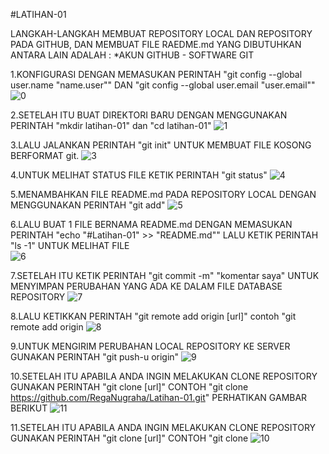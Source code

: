 #LATIHAN-01

LANGKAH-LANGKAH MEMBUAT REPOSITORY LOCAL DAN REPOSITORY PADA GITHUB, DAN MEMBUAT FILE RAEDME.md
YANG DIBUTUHKAN ANTARA LAIN ADALAH : *AKUN GITHUB - SOFTWARE GIT

  1.KONFIGURASI DENGAN MEMASUKAN PERINTAH "git config --global user.name "name.user"" DAN "git config --global user.email "user.email""
  ![0](https://user-images.githubusercontent.com/57042947/67636396-be54f380-f902-11e9-91ab-d27a1598d465.png)

  2.SETELAH ITU BUAT DIREKTORI BARU DENGAN MENGGUNAKAN PERINTAH "mkdir latihan-01" dan "cd latihan-01"
  ![1](https://user-images.githubusercontent.com/57042947/67636399-be54f380-f902-11e9-85f1-ad95b29b019d.png)

  3.LALU JALANKAN PERINTAH "git init" UNTUK MEMBUAT FILE KOSONG BERFORMAT git.
  ![3](https://user-images.githubusercontent.com/57042947/67636401-beed8a00-f902-11e9-84fb-14d861fe7565.png)

  4.UNTUK MELIHAT STATUS FILE KETIK PERINTAH "git status"
  ![4](https://user-images.githubusercontent.com/57042947/67636402-beed8a00-f902-11e9-8f21-3873657876d3.png)
  
  5.MENAMBAHKAN FILE README.md PADA REPOSITORY LOCAL DENGAN MENGGUNAKAN PERINTAH "git add" 
  ![5](https://user-images.githubusercontent.com/57042947/67636403-bf862080-f902-11e9-839f-f7b197608c03.png)
  
  6.LALU BUAT 1 FILE BERNAMA README.md DENGAN MEMASUKAN PERINTAH "echo "#Latihan-01" >> "README.md"" LALU KETIK PERINTAH "ls -1" UNTUK MELIHAT FILE   
  ![6](https://user-images.githubusercontent.com/57042947/67636404-bf862080-f902-11e9-9cea-e7072b63f455.png)
  
  7.SETELAH ITU KETIK PERINTAH "git commit -m" "komentar saya" UNTUK MENYIMPAN PERUBAHAN YANG ADA KE DALAM FILE DATABASE REPOSITORY
  ![7](https://user-images.githubusercontent.com/57042947/67636405-c01eb700-f902-11e9-8b61-a60e2ccd00c2.png)
  
  8.LALU KETIKKAN PERINTAH "git remote add origin [url]" contoh "git remote add origin
  ![8](https://user-images.githubusercontent.com/57042947/67636406-c0b74d80-f902-11e9-80dc-fddfdac54180.png)
  
  9.UNTUK MENGIRIM PERUBAHAN LOCAL REPOSITORY KE SERVER GUNAKAN PERINTAH "git push-u origin"
  ![9](https://user-images.githubusercontent.com/57042947/67636407-c14fe400-f902-11e9-9bc4-8d91f8dbfedb.png)
  
  10.SETELAH ITU APABILA ANDA INGIN MELAKUKAN CLONE REPOSITORY GUNAKAN PERINTAH "git clone [url]" CONTOH "git clone https://github.com/RegaNugraha/Latihan-01.git" PERHATIKAN GAMBAR BERIKUT
  ![11](https://user-images.githubusercontent.com/57042947/67637018-ff500680-f908-11e9-8063-6f9f1f37502f.png)
  
  11.SETELAH ITU APABILA ANDA INGIN MELAKUKAN CLONE REPOSITORY GUNAKAN PERINTAH "git clone [url]" CONTOH "git clone
  ![10](https://user-images.githubusercontent.com/57042947/67636410-c2811100-f902-11e9-9488-70b45c46e2f2.png)
